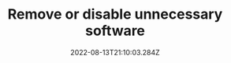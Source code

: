 ---
title: Remove or disable unnecessary software
date: "2022-08-13T21:10:03.284Z"
description: ""
position: 1
section: "Secure configuration"
---